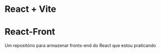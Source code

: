 # React + Vite
# React-Front

Um repositório para armazenar fronts-end do React que estou praticando
